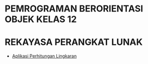 # PEMROGRAMAN BERORIENTASI OBJEK KELAS 12
# REKAYASA PERANGKAT LUNAK

- [Aplikasi Perhitungan Lingkaran](https://raw.githubusercontent.com/sandybuana03/pbo-12/main/HitungLingkaran/Hasil.png)
